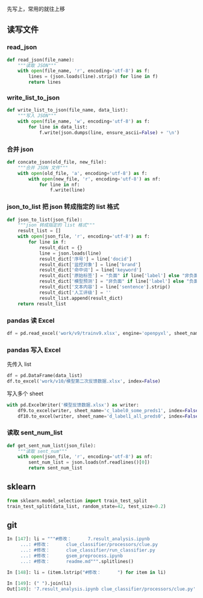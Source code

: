 
先写上，常用的就往上移  

## 读写文件  

### read_json    

```python 
def read_json(file_name):
    """读取 JSON"""
    with open(file_name, 'r', encoding='utf-8') as f:
        lines = (json.loads(line).strip() for line in f)
        return lines
```


### write_list_to_json  

```python 
def write_list_to_json(file_name, data_list):
    """写入 JSON"""
    with open(file_name, 'w', encoding='utf-8') as f:
        for line in data_list:
            f.write(json.dumps(line, ensure_ascii=False) + '\n') 
```


### 合并 json  

```python 
def concate_json(old_file, new_file):
    """合并 JSON 文件"""
    with open(old_file, 'a', encoding='utf-8') as f:
        with open(new_file, 'r', encoding='utf-8') as nf:
            for line in nf:
                f.write(line)
```


### json_to_list 把 json 转成指定的 list 格式  

```python 
def json_to_list(json_file):
    """json 转成指定的 list 格式"""
    result_list = [] 
    with open(json_file, 'r', encoding='utf-8') as f:
        for line in f: 
            result_dict = {}
            line = json.loads(line)  
            result_dict['序号'] = line['docid'] 
            result_dict['监控对象'] = line['brand'] 
            result_dict['命中词'] = line['keyword'] 
            result_dict['原始标签'] = "负面" if line['label'] else "非负面" 
            result_dict['模型预测'] = "非负面" if line['label'] else "负面" 
            result_dict['文本内容'] = line['sentence'].strip() 
            result_dict['人工评级'] = ''
            result_list.append(result_dict) 
    return result_list 
```



### pandas 读 Excel  

```python 
df = pd.read_excel('work/v9/trainv9.xlsx', engine='openpyxl', sheet_name='Sheet1')
```


### pandas 写入 Excel  

先传入 list  
```python 
df = pd.DataFrame(data_list) 
df.to_excel('work/v10/模型第二次反馈数据.xlsx', index=False) 
```


写入多个 sheet  

```python 
with pd.ExcelWriter('模型反馈数据.xlsx') as writer:
    df9.to_excel(writer, sheet_name='c_label0_some_preds1', index=False)
    df10.to_excel(writer, sheet_name='d_label1_all_preds0', index=False)
```



### 读取 sent_num_list  

```python 
def get_sent_num_list(json_file):
    """读取 sent_num"""
    with open(json_file, 'r', encoding='utf-8') as nf:
        sent_num_list = json.loads(nf.readlines()[0])
        return sent_num_list
```


## sklearn  

```python 
from sklearn.model_selection import train_test_split  
train_test_split(data_list, random_state=42, test_size=0.2)  
```



## git  

```python 
In [147]: li = """#修改：      7.result_analysis.ipynb
     ...: #修改：      clue_classifier/processors/clue.py
     ...: #修改：      clue_classifier/run_classifier.py
     ...: #修改：      gsem_preprocess.ipynb
     ...: #修改：      readme.md""".splitlines()

In [148]: li = (item.lstrip("#修改：      ") for item in li)

In [149]: (" ").join(li)
Out[149]: '7.result_analysis.ipynb clue_classifier/processors/clue.py'
```




